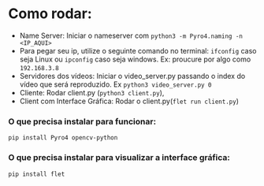 
# Como rodar:

* Name Server: Iniciar o nameserver com ``` python3 -m Pyro4.naming -n <IP_AQUI> ```
* Para pegar seu ip, utilize o seguinte comando no terminal: ``` ifconfig ``` caso seja Linux ou ``` ipconfig ``` caso seja windows.
  Ex: proucure por algo como ```192.168.3.8```
* Servidores dos vídeos: Iniciar o video_server.py passando o index do vídeo que será reproduzido. Ex ``` python3 video_server.py 0 ```
* Cliente: Rodar client.py (```python3 client.py```),
* Client com Interface Gráfica: Rodar o client.py(```flet run client.py```)

### O que precisa instalar para funcionar:
    pip install Pyro4 opencv-python 

### O que precisa instalar para visualizar a interface gráfica:
    pip install flet


